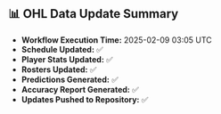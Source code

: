 ## 📊 OHL Data Update Summary
- **Workflow Execution Time:** 2025-02-09 03:05 UTC
- **Schedule Updated:** ✅
- **Player Stats Updated:** ✅
- **Rosters Updated:** ✅
- **Predictions Generated:** ✅
- **Accuracy Report Generated:** ✅
- **Updates Pushed to Repository:** ✅
